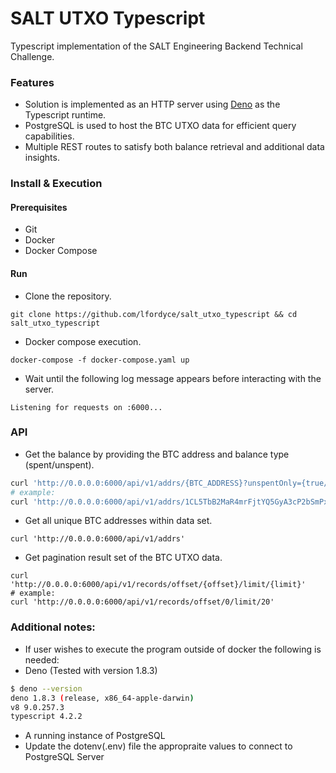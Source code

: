 # SALT UTXO Typescript

Typescript implementation of the SALT Engineering Backend Technical Challenge.

### Features

- Solution is implemented as an HTTP server using [Deno](https://deno.land/std/) as the Typescript runtime.
- PostgreSQL is used to host the BTC UTXO data for efficient query capabilities.
- Multiple REST routes to satisfy both balance retrieval and additional data insights. 

### Install & Execution

#### Prerequisites
- Git
- Docker
- Docker Compose

#### Run
- Clone the repository.
```shell
git clone https://github.com/lfordyce/salt_utxo_typescript && cd salt_utxo_typescript
```
- Docker compose execution.
```shell
docker-compose -f docker-compose.yaml up
```
- Wait until the following log message appears before interacting with the server.
```shell
Listening for requests on :6000...
```

### API
- Get the balance by providing the BTC address and balance type (spent/unspent).
```sh
curl 'http://0.0.0.0:6000/api/v1/addrs/{BTC_ADDRESS}?unspentOnly={true/false}'
# example:
curl 'http://0.0.0.0:6000/api/v1/addrs/1CL5TbB2MaR4mrFjtYQ5GyA3cP2bSmPxAn?unspentOnly=true'
```
- Get all unique BTC addresses within data set.
```shell
curl 'http://0.0.0.0:6000/api/v1/addrs'
```
- Get pagination result set of the BTC UTXO data.
```shell
curl 'http://0.0.0.0:6000/api/v1/records/offset/{offset}/limit/{limit}'
# example:
curl 'http://0.0.0.0:6000/api/v1/records/offset/0/limit/20'
```

### Additional notes:
- If user wishes to execute the program outside of docker the following is needed:
- Deno (Tested with version 1.8.3)
```sh
$ deno --version
deno 1.8.3 (release, x86_64-apple-darwin)
v8 9.0.257.3
typescript 4.2.2
```
- A running instance of PostgreSQL
- Update the dotenv(.env) file the appropraite values to connect to PostgreSQL Server
